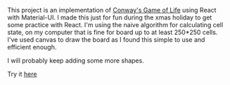 This project is an implementation of [Conway's Game of Life](https://en.wikipedia.org/wiki/Conway%27s_Game_of_Life) using React with Material-UI.
I made this just for fun during the xmas holiday to get some practice with React.
I'm using the naive algorithm for calculating cell state, on my computer that is fine for board up to at least 250*250 cells.
I've used canvas to draw the board as I found this simple to use and efficient enough.

I will probably keep adding some more shapes.

Try it [here](https://game-of-life-tomo.herokuapp.com/)

